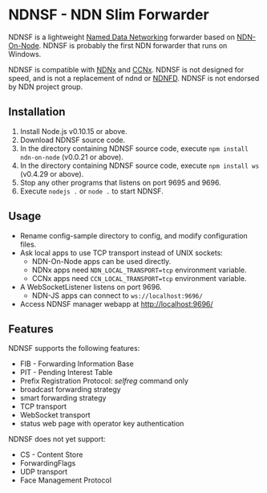 # NDNSF - NDN Slim Forwarder

NDNSF is a lightweight [Named Data Networking](http://www.named-data.net/) forwarder based on [NDN-On-Node](https://github.com/named-data/NDN-On-Node). NDNSF is probably the first NDN forwarder that runs on Windows.

NDNSF is compatible with [NDNx](https://github.com/named-data/ndnx) and [CCNx](http://www.ccnx.org/). NDNSF is not designed for speed, and is not a replacement of ndnd or [NDNFD](https://github.com/NDN-Routing/NDNFD). NDNSF is not endorsed by NDN project group.

## Installation

1. Install Node.js v0.10.15 or above.
2. Download NDNSF source code.
3. In the directory containing NDNSF source code, execute `npm install ndn-on-node` (v0.0.21 or above).
3. In the directory containing NDNSF source code, execute `npm install ws` (v0.4.29 or above).
4. Stop any other programs that listens on port 9695 and 9696.
5. Execute `nodejs .` or `node .` to start NDNSF.

## Usage

* Rename config-sample directory to config, and modify configuration files.
* Ask local apps to use TCP transport instead of UNIX sockets:
    * NDN-On-Node apps can be used directly.
    * NDNx apps need `NDN_LOCAL_TRANSPORT=tcp` environment variable.
    * CCNx apps need `CCN_LOCAL_TRANSPORT=tcp` environment variable.
* A WebSocketListener listens on port 9696.
    * NDN-JS apps can connect to `ws://localhost:9696/`
* Access NDNSF manager webapp at <http://localhost:9696/>

## Features

NDNSF supports the following features:

* FIB - Forwarding Information Base
* PIT - Pending Interest Table
* Prefix Registration Protocol: *selfreg* command only
* broadcast forwarding strategy
* smart forwarding strategy
* TCP transport
* WebSocket transport
* status web page with operator key authentication

NDNSF does not yet support:

* CS - Content Store
* ForwardingFlags
* UDP transport
* Face Management Protocol

